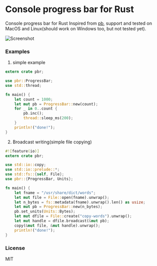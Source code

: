# Console progress bar for Rust

Console progress bar for Rust Inspired from [pb](http://github.com/cheggaaa/pb), support and 
tested on MacOS and Linux(should work on Windows too, but not tested yet).

![Screenshot](https://github.com/a8m/pb/blob/master/gif/rec.gif)

### Examples
1. simple example

```rust
extern crate pbr;

use pbr::ProgressBar;
use std::thread;

fn main() {
    let count = 1000;
    let mut pb = ProgressBar::new(count);
    for _ in 0..count {
        pb.inc();
        thread::sleep_ms(200);
    }
    println!("done!");
}
```

2. Broadcast writing(simple file copying)

```rust
#![feature(io)]
extern crate pbr;

use std::io::copy;
use std::io::prelude::*;
use std::fs::{self, File};
use pbr::{ProgressBar, Units};

fn main() {
    let fname = "/usr/share/dict/words";
    let mut file = File::open(fname).unwrap();
    let n_bytes = fs::metadata(fname).unwrap().len() as usize;
    let mut pb = ProgressBar::new(n_bytes);
    pb.set_units(Units::Bytes);
    let mut dfile = File::create("copy-words").unwrap();
    let mut handle = dfile.broadcast(&mut pb);
    copy(&mut file, &mut handle).unwrap();
    println!("done!");
}
```

### License
MIT

